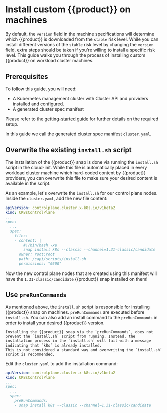 # Install custom {{product}} on machines

By default, the `version` field in the machine specifications will determine which {{product}} is downloaded from the `stable` risk level. While you can install different versions of the `stable` risk level by changing the `version` field, extra steps should be taken if you're willing to install a specific risk level.
This guide walks you through the process of installing custom {{product}} on workload cluster machines.

## Prerequisites

To follow this guide, you will need:

- A Kubernetes management cluster with Cluster API and providers installed and configured.
- A generated cluster spec manifest

Please refer to the [getting-started guide][getting-started] for further
details on the required setup.

In this guide we call the generated cluster spec manifest `cluster.yaml`.

## Overwrite the existing `install.sh` script

The installation of the {{product}} snap is done via running the `install.sh` script in the cloud-init.
While this file is automatically placed in every workload cluster machine which hard-coded content by {{product}} providers, you can overwrite this file to make sure your desired content is available in the script.

As an example, let's overwrite the `install.sh` for our control plane nodes. Inside the `cluster.yaml`, add the new file content:

```yaml
apiVersion: controlplane.cluster.x-k8s.io/v1beta2
kind: CK8sControlPlane
...
spec:
  ...
  spec:
    files:
    - content: |
        #!/bin/bash -xe
        snap install k8s --classic --channel=1.31-classic/candidate
      owner: root:root
      path: /capi/scripts/install.sh
      permissions: "0500"
```

Now the new control plane nodes that are created using this manifest will have
the `1.31-classic/candidate` {{product}} snap installed on them!

## Use `preRunCommands`

As mentioned above, the `install.sh` script is responsible for installing {{product}} snap on machines. `preRunCommands` are executed before `install.sh`. You can also add an install command to the `preRunCommands` in order to install your desired {{product}} version.

```{note}
Installing the {{product}} snap via the `preRunCommands`, does not prevent the `install.sh` script from running. Instead, the installation process in the `install.sh` will fail with a message indicating that `k8s` is already installed.
This is not considered a standard way and overwriting the `install.sh` script is recommended.
```

Edit the `cluster.yaml` to add the installation command:

```yaml
apiVersion: controlplane.cluster.x-k8s.io/v1beta2
kind: CK8sControlPlane
...
spec:
  ...
  spec:
    preRunCommands:
    - snap install k8s --classic --channel=1.31-classic/candidate
```

<!-- LINKS -->
[getting-started]: ../tutorial/getting-started.md
